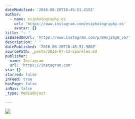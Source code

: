 ```yaml
---
dateModified: '2016-08-20T10:45:51.415Z'
author:
  - name: esiphotography.es
    url: 'https://www.instagram.com/esiphotography.es'
    avatar: {}
title: '✨ '
isBasedOnUrl: 'https://www.instagram.com/p/BHxj2XyB_vS/'
description: ' '
datePublished: '2016-08-20T10:45:51.980Z'
sourcePath: _posts/2016-07-12-sparkles.md
publisher:
  name: Instagram
  url: 'https://instagram.com'
via: {}
starred: false
inFeed: true
hasPage: false
inNav: false
_type: MediaObject

---
```

![](https://imgflo.herokuapp.com/graph/vahj1ThiexotieMo/c19765385f2e3350960f6104ced1c17c/noop.jpg?input=https%3A%2F%2Fscontent.cdninstagram.com%2Ft51.2885-15%2Fs640x640%2Fsh0.08%2Fe35%2F13628490_164747173938574_1031060742_n.jpg%3Fig_cache_key%3DMTI5Mjk3MjIzNjA0NzEyMTM2Mg%253D%253D.2)